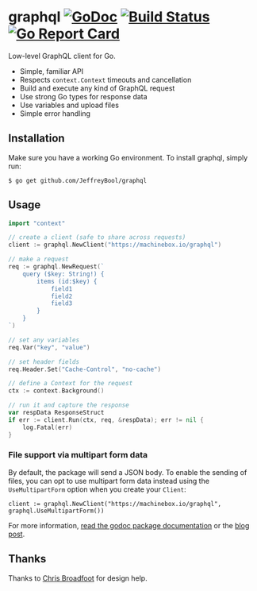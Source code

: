 # graphql [![GoDoc](https://godoc.org/github.com/JeffreyBool/graphql?status.png)](http://godoc.org/github.com/JeffreyBool/graphql) [![Build Status](https://travis-ci.org/machinebox/graphql.svg?branch=master)](https://travis-ci.org/machinebox/graphql) [![Go Report Card](https://goreportcard.com/badge/github.com/JeffreyBool/graphql)](https://goreportcard.com/report/github.com/JeffreyBool/graphql)

Low-level GraphQL client for Go.

* Simple, familiar API
* Respects `context.Context` timeouts and cancellation
* Build and execute any kind of GraphQL request
* Use strong Go types for response data
* Use variables and upload files
* Simple error handling

## Installation
Make sure you have a working Go environment. To install graphql, simply run:

```
$ go get github.com/JeffreyBool/graphql
```

## Usage

```go
import "context"

// create a client (safe to share across requests)
client := graphql.NewClient("https://machinebox.io/graphql")

// make a request
req := graphql.NewRequest(`
    query ($key: String!) {
        items (id:$key) {
            field1
            field2
            field3
        }
    }
`)

// set any variables
req.Var("key", "value")

// set header fields
req.Header.Set("Cache-Control", "no-cache")

// define a Context for the request
ctx := context.Background()

// run it and capture the response
var respData ResponseStruct
if err := client.Run(ctx, req, &respData); err != nil {
    log.Fatal(err)
}
```

### File support via multipart form data

By default, the package will send a JSON body. To enable the sending of files, you can opt to
use multipart form data instead using the `UseMultipartForm` option when you create your `Client`:

```
client := graphql.NewClient("https://machinebox.io/graphql", graphql.UseMultipartForm())
```

For more information, [read the godoc package documentation](http://godoc.org/github.com/JeffreyBool/graphql) or the [blog post](https://blog.machinebox.io/a-graphql-client-library-for-go-5bffd0455878).

## Thanks

Thanks to [Chris Broadfoot](https://github.com/broady) for design help.
